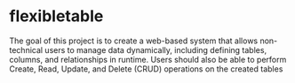 # flexibletable
The goal of this project is to create a web-based system that allows non-technical users to  manage data dynamically, including defining tables, columns, and relationships in runtime.  Users should also be able to perform Create, Read, Update, and Delete (CRUD) operations  on the created tables
